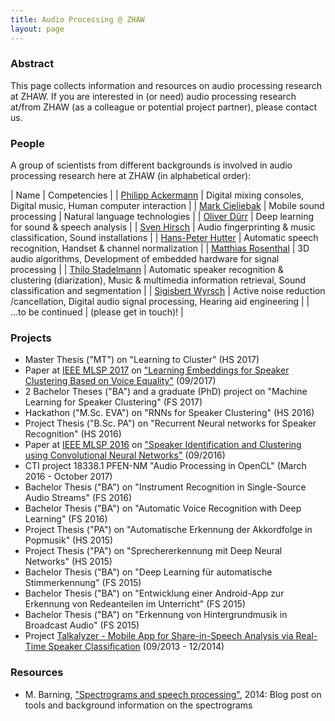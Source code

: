 ```yaml
---
title: Audio Processing @ ZHAW
layout: page
---
```


### Abstract

This page collects information and resources on audio processing research at ZHAW. If you are interested in (or need) audio processing research at/from ZHAW (as a colleague or potential project partner), please contact us.

### People

A group of scientists from different backgrounds is involved in audio processing research here at ZHAW (in alphabetical order):

| Name | Competencies | 
| [Philipp Ackermann](www.zhaw.ch/=acke) | Digital mixing consoles, Digital music, Human computer interaction |
| [Mark Cieliebak](www.zhaw.ch/=ciel) | Mobile sound processing | Natural language technologies |
| [Oliver Dürr](www.zhaw.ch/=dueo) | Deep learning for sound & speech analysis |
| [Sven Hirsch](www.zhaw.ch/=hirc) | Audio fingerprinting & music classification, Sound installations |
| [Hans-Peter Hutter](www.zhaw.ch/=huhp) | Automatic speech recognition, Handset & channel normalization |
| [Matthias Rosenthal](www.zhaw.ch/=rosn) | 3D audio algorithms, Development of embedded hardware for signal processing |
| [Thilo Stadelmann](www.zhaw.ch/=stdm) | Automatic speaker recognition & clustering (diarization), Music & multimedia information retrieval, Sound classification and segmentation |
| [Sigisbert Wyrsch](www.zhaw.ch/=wyrs) | Active noise reduction /cancellation, Digital audio signal processing, Hearing aid engineering |
| ...to be continued | (please get in touch)! |

### Projects

  * Master Thesis ("MT") on "Learning to Cluster" (HS 2017)
  * Paper at [IEEE MLSP 2017](http://mlsp2017.conwiz.dk/home.htm) on ["Learning Embeddings for Speaker Clustering Based on Voice Equality"](https://www.zhaw.ch/no_cache/de/forschung/personen-publikationen-projekte/detailansicht-publikation/publikation/212963/) (09/2017)
  * 2 Bachelor Theses ("BA") and a graduate (PhD) project on "Machine Learning for Speaker Clustering" (FS 2017)
  * Hackathon ("M.Sc. EVA") on "RNNs for Speaker Clustering" (HS 2016)
  * Project Thesis ("B.Sc. PA") on "Recurrent Neural networks for Speaker Recognition" (HS 2016)
  * Paper at [IEEE MLSP 2016](http://mlsp2016.conwiz.dk/home.htm) on ["Speaker Identification and Clustering using Convolutional Neural Networks"](https://www.zhaw.ch/no_cache/de/forschung/personen-publikationen-projekte/detailansicht-publikation/publikation/210537/) (09/2016)
  * CTI project 18338.1 PFEN-NM "Audio Processing in OpenCL" (March 2016 - October 2017)
  * Bachelor Thesis ("BA") on "Instrument Recognition in Single-Source Audio Streams" (FS 2016)
  * Bachelor Thesis ("BA") on "Automatic Voice Recognition with Deep Learning" (FS 2016)
  * Project Thesis ("PA") on "Automatische Erkennung der Akkordfolge in Popmusik" (HS 2015)
  * Project Thesis ("PA") on "Sprechererkennung mit Deep Neural Networks" (HS 2015)
  * Bachelor Thesis ("BA") on "Deep Learning für automatische Stimmerkennung" (FS 2015)
  * Bachelor Thesis ("BA") on "Entwicklung einer Android-App zur Erkennung von Redeanteilen im Unterricht" (FS 2015)
  * Bachelor Thesis ("BA") on "Erkennung von Hintergrundmusik in Broadcast Audio" (FS 2015)
  * Project [Talkalyzer - Mobile App for Share-in-Speech Analysis via Real-Time Speaker Classification](http://www.zhaw.ch/fileadmin/php_includes/popup/projekt-detail.php?projektnr=1799) (09/2013 - 12/2014)

### Resources

  * M. Barning, ["Spectrograms and speech processing"](http://www.web3.lu/spectrogram-speech-processing/), 2014: Blog post on tools and background information on the spectrograms